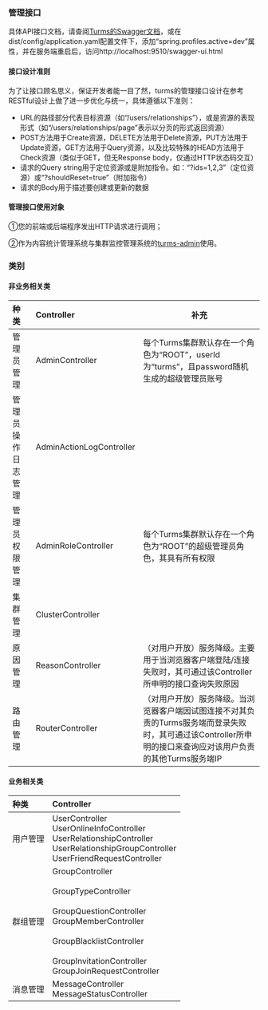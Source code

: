 ### 管理接口

具体API接口文档，请查阅[Turms的Swagger文档](https://github.com/turms-im/turms/blob/develop/turms/docs/html/swagger.html)，或在dist/config/application.yaml配置文件下，添加“spring.profiles.active=dev”属性，并在服务端重启后，访问http://localhost:9510/swagger-ui.html

#### 接口设计准则

为了让接口顾名思义，保证开发者能一目了然，turms的管理接口设计在参考RESTful设计上做了进一步优化与统一，具体遵循以下准则：

* URL的路径部分代表目标资源（如“/users/relationships”），或是资源的表现形式（如“/users/relationships/page”表示以分页的形式返回资源）
* POST方法用于Create资源，DELETE方法用于Delete资源，PUT方法用于Update资源，GET方法用于Query资源，以及比较特殊的HEAD方法用于Check资源（类似于GET，但无Response body，仅通过HTTP状态码交互）
* 请求的Query string用于定位资源或是附加指令。如：“?ids=1,2,3”（定位资源）或“?shouldReset=true”（附加指令）
* 请求的Body用于描述要创建或更新的数据

#### 管理接口使用对象

①您的前端或后端程序发出HTTP请求进行调用；

②作为内容统计管理系统与集群监控管理系统的[turms-admin](https://github.com/turms-im/turms/tree/develop/turms-admin)使用。

### 类别

#### 非业务相关类

| **种类**           | **Controller**           | **补充**                                                     |
| :----------------- | :----------------------- | ------------------------------------------------------------ |
| 管理员管理         | AdminController          | 每个Turms集群默认存在一个角色为“ROOT”，userId为“turms”，且password随机生成的超级管理员账号 |
| 管理员操作日志管理 | AdminActionLogController |                                                              |
| 管理员权限管理     | AdminRoleController      | 每个Turms集群默认存在一个角色为“ROOT”的超级管理员角色，其具有所有权限 |
| 集群管理           | ClusterController        |                                                              |
| 原因管理           | ReasonController         | （对用户开放）服务降级。主要用于当浏览器客户端登陆/连接失败时，其可通过该Controller所申明的接口查询失败原因 |
| 路由管理           | RouterController         | （对用户开放）服务降级。当浏览器客户端因试图连接不对其负责的Turms服务端而登录失败时，其可通过该Controller所申明的接口来查询应对该用户负责的其他Turms服务端IP |

#### 业务相关类

| **种类** | **Controller**                                               |
| :------- | :----------------------------------------------------------- |
| 用户管理 | UserController<br />UserOnlineInfoController<br />UserRelationshipController<br />UserRelationshipGroupController<br />UserFriendRequestController |
| 群组管理 | GroupController<br /><br />GroupTypeController<br /><br />GroupQuestionController<br />GroupMemberController<br /><br />GroupBlacklistController<br /><br />GroupInvitationController<br />GroupJoinRequestController |
| 消息管理 | MessageController<br />MessageStatusController               |